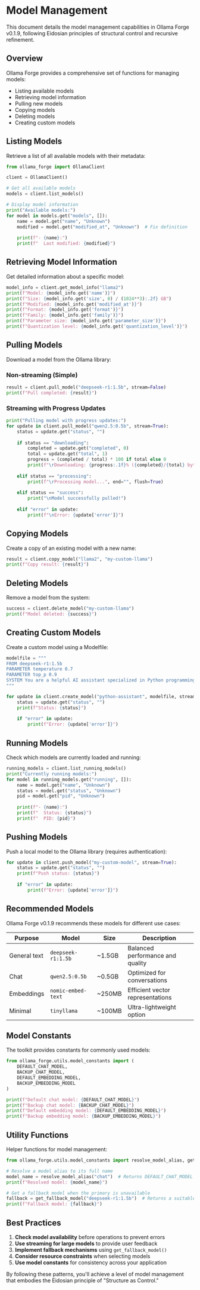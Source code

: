 # Model Management

This document details the model management capabilities in Ollama Forge v0.1.9, following Eidosian principles of structural control and recursive refinement.

## Overview

Ollama Forge provides a comprehensive set of functions for managing models:
- Listing available models
- Retrieving model information
- Pulling new models
- Copying models
- Deleting models
- Creating custom models

## Listing Models

Retrieve a list of all available models with their metadata:

```python
from ollama_forge import OllamaClient

client = OllamaClient()

# Get all available models
models = client.list_models()

# Display model information
print("Available models:")
for model in models.get("models", []):
    name = model.get("name", "Unknown")
    modified = model.get("modified_at", "Unknown")  # Fix definition
    
    print(f"- {name}:")
    print(f"  Last modified: {modified}")
```

## Retrieving Model Information

Get detailed information about a specific model:

```python
model_info = client.get_model_info("llama2")
print(f"Model: {model_info.get('name')}")
print(f"Size: {model_info.get('size', 0) / (1024**3):.2f} GB")
print(f"Modified: {model_info.get('modified_at')}")
print(f"Format: {model_info.get('format')}")
print(f"Family: {model_info.get('family')}")
print(f"Parameter size: {model_info.get('parameter_size')}")
print(f"Quantization level: {model_info.get('quantization_level')}")
```

## Pulling Models

Download a model from the Ollama library:

### Non-streaming (Simple)

```python
result = client.pull_model("deepseek-r1:1.5b", stream=False)
print(f"Pull completed: {result}")
```

### Streaming with Progress Updates

```python
print("Pulling model with progress updates:")
for update in client.pull_model("qwen2.5:0.5b", stream=True):
    status = update.get("status", "")
    
    if status == "downloading":
        completed = update.get("completed", 0)
        total = update.get("total", 1)
        progress = (completed / total) * 100 if total else 0
        print(f"\rDownloading: {progress:.1f}% ({completed}/{total} bytes)", end="", flush=True)
    
    elif status == "processing":
        print(f"\rProcessing model...", end="", flush=True)
    
    elif status == "success":
        print("\nModel successfully pulled!")
        
    elif "error" in update:
        print(f"\nError: {update['error']}")
```

## Copying Models

Create a copy of an existing model with a new name:

```python
result = client.copy_model("llama2", "my-custom-llama")
print(f"Copy result: {result}")
```

## Deleting Models

Remove a model from the system:

```python
success = client.delete_model("my-custom-llama")
print(f"Model deleted: {success}")
```

## Creating Custom Models

Create a custom model using a Modelfile:

```python
modelfile = """
FROM deepseek-r1:1.5b
PARAMETER temperature 0.7
PARAMETER top_p 0.9
SYSTEM You are a helpful AI assistant specialized in Python programming.
"""

for update in client.create_model("python-assistant", modelfile, stream=True):
    status = update.get("status", "")
    print(f"Status: {status}")
    
    if "error" in update:
        print(f"Error: {update['error']}")
```

## Running Models

Check which models are currently loaded and running:

```python
running_models = client.list_running_models()
print("Currently running models:")
for model in running_models.get("running", []):
    name = model.get("name", "Unknown")
    status = model.get("status", "Unknown")
    pid = model.get("pid", "Unknown")
    
    print(f"- {name}:")
    print(f"  Status: {status}")
    print(f"  PID: {pid}")
```

## Pushing Models

Push a local model to the Ollama library (requires authentication):

```python
for update in client.push_model("my-custom-model", stream=True):
    status = update.get("status", "")
    print(f"Push status: {status}")
    
    if "error" in update:
        print(f"Error: {update['error']}")
```

## Recommended Models

Ollama Forge v0.1.9 recommends these models for different use cases:

| Purpose | Model | Size | Description |
|---------|-------|------|-------------|
| General text | `deepseek-r1:1.5b` | ~1.5GB | Balanced performance and quality |
| Chat | `qwen2.5:0.5b` | ~0.5GB | Optimized for conversations |
| Embeddings | `nomic-embed-text` | ~250MB | Efficient vector representations |
| Minimal | `tinyllama` | ~100MB | Ultra-lightweight option |

## Model Constants

The toolkit provides constants for commonly used models:

```python
from ollama_forge.utils.model_constants import (
    DEFAULT_CHAT_MODEL,
    BACKUP_CHAT_MODEL,
    DEFAULT_EMBEDDING_MODEL,
    BACKUP_EMBEDDING_MODEL
)

print(f"Default chat model: {DEFAULT_CHAT_MODEL}")
print(f"Backup chat model: {BACKUP_CHAT_MODEL}")
print(f"Default embedding model: {DEFAULT_EMBEDDING_MODEL}")
print(f"Backup embedding model: {BACKUP_EMBEDDING_MODEL}")
```

## Utility Functions

Helper functions for model management:

```python
from ollama_forge.utils.model_constants import resolve_model_alias, get_fallback_model

# Resolve a model alias to its full name
model_name = resolve_model_alias("chat")  # Returns DEFAULT_CHAT_MODEL
print(f"Resolved model: {model_name}")

# Get a fallback model when the primary is unavailable
fallback = get_fallback_model("deepseek-r1:1.5b")  # Returns a suitable fallback
print(f"Fallback model: {fallback}")
```

## Best Practices

1. **Check model availability** before operations to prevent errors
2. **Use streaming for large models** to provide user feedback
3. **Implement fallback mechanisms** using `get_fallback_model()`
4. **Consider resource constraints** when selecting models
5. **Use model constants** for consistency across your application

By following these patterns, you'll achieve a level of model management that embodies the Eidosian principle of "Structure as Control."
